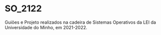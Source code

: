 # SO_2122
Guiões e Projeto realizados na cadeira de Sistemas Operativos da LEI da Universidade do Minho, em 2021-2022. 
